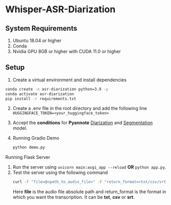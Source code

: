 # Whisper-ASR-Diarization

## System Requirements
1. Ubuntu 18.04 or higher
2. Conda
3. Nvidia GPU 8GB or higher with CUDA 11.0 or higher


## Setup
1. Create a virtual environment and install dependencies
```bash
conda create -n asr-diarization python=3.9 -y
conda activate asr-diarization
pip install -r requirements.txt
```
2. Create a .env file in the root directory and add the following line
```HUGGINGFACE_TOKEN=<your_huggingface_token>```
3. Accept the **conditions** for **Pyannote** [Diarization](https://huggingface.co/pyannote/speaker-diarization) and [Segmentation](https://huggingface.co/pyannote/segmentation) model.

4. Running Gradio Demo
    ```bash
    python demo.py
    ```
Running Flask Server
1. Run the server using ```uvicorn main:asgi_app --reload``` **OR** ```python app.py```.
2. Test the server using the following command
    ```bash
    curl -F "file=@<path_to_audio_file>" -F "return_format=<txt/csv/srt>" http://localhost:8000/api/v1/transcribe
    ```
    Here **file** is the audio file absolute path and return_format is the format in which you want the transcription. It can be **txt**, **csv** or **srt**.